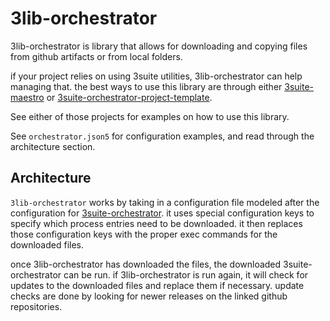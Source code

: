 # 3lib-orchestrator

3lib-orchestrator is library that allows for downloading and copying files from github artifacts or from local folders.

if your project relies on using 3suite utilities, 3lib-orchestrator can help managing that. the best ways to use this library are through either [3suite-maestro](https://github.com/3sig/3suite-maestro) or [3suite-orchestrator-project-template](https://github.com/3sig/3suite-orchestrator-project-template).

See either of those projects for examples on how to use this library.

See `orchestrator.json5` for configuration examples, and read through the architecture section.

## Architecture

`3lib-orchestrator` works by taking in a configuration file modeled after the configuration for [3suite-orchestrator](https://github.com/3sig/3suite-orchestrator). it uses special configuration keys to specify which process entries need to be downloaded. it then replaces those configuration keys with the proper exec commands for the downloaded files.

once 3lib-orchestrator has downloaded the files, the downloaded 3suite-orchestrator can be run. if 3lib-orchestrator is run again, it will check for updates to the downloaded files and replace them if necessary. update checks are done by looking for newer releases on the linked github repositories.

